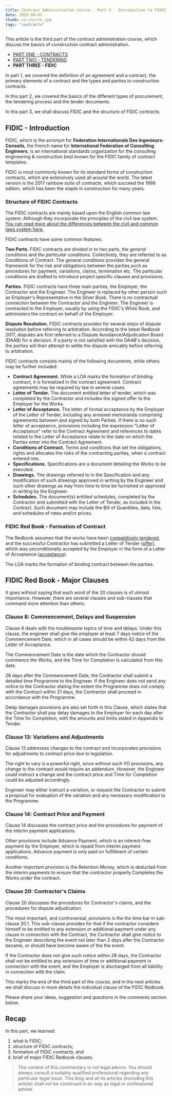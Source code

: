 ```yaml
---
title: Contract Administration Course - Part 3 - Introduction to FIDIC
date: 2020-09-01
thumb: ca-course.jpg
tags: "contracts"
---
```

This article is the third part of the contract administration course, which discuss the basics of construction contract administration.

*   [PART ONE - CONTRACTS](/contract-administration-course-part-1-contracts)
*   [PART TWO - TENDERING](/contract-administration-course-part-2-tendering)
*   **PART THREE - FIDIC**

In part 1, we covered the definition of an agreement and a contract, the primary elements of a contract and the types and parties to construction contracts.

In this part 2, we covered the basics of the different types of procurement, the tendering process and the tender documents.

In this part 3, we shall discuss FIDIC and the structure of FIDIC contracts.

FIDIC - Introduction
--------------------

FIDIC, which is the acronym for **Federation Internationale Des Ingenieurs-Conseils**, the French name for **International Federation of Consulting Engineers**, is an international standards organization for the consulting engineering & construction best known for the FIDIC family of contract templates.

FIDIC is most commonly known for its standard forms of construction contracts, which are extensively used all around the world. The latest version is the 2017 rainbow suite of contracts, which succeed the 1999 edition, which has been the staple in construction for many years.

### Structure of FIDIC Contracts

The FIDIC contracts are mainly based upon the English common law system. Although they incorporate the principles of the civil law system. [You can read more about the differences between the civil and common laws system here.](https://www.diffen.com/difference/Civil_Law_vs_Common_Law)

FIDIC contracts have some common features:

**Two Parts.** FIDIC contracts are divided in to two parts, _the general conditions_ and _the particular conditions._ Collectively, they are referred to as Conditions of Contract. The general conditions provides the general framework for the risk and obligations between the parties,such as procedures for payment, variations, claims, termination etc. The particular conditions are drafted to introduce project specific clauses and provisions. 

**Parties.** FIDIC contracts have three main parties, the Employer, the Contractor and the Engineer. The Engineer is replaced by other person such as Employer's Representative in the Silver Book. There is no contractual connection between the Contractor and the Engineer. The Engineer is contracted to the Employer, usually by using the FIDIC's White Book, and administers the contract on behalf of the Employer.

**Dispute Resolution.** FIDIC contracts provides for several steps of dispute resolution before referring to arbitration. According to the latest Redbook 2017, disputes are first referred to a Dispute Avoidance/Adjudication Board (DAAB) for a decision. If a party is not satisfied with the DAAB's decision, the parties will then attempt to settle the dispute amicably before referring to arbitration.

FIDIC contracts consists mainly of the following documents, while others may be further included:

*   **Contract Agreement.** While a LOA marks the formation of binding contract, it is formalized in the contract agreement. Contract agreements may be required by law in several cases.
*   **Letter of Tender.** The document entitled letter of tender, which was completed by the Contractor and includes the signed offer to the Employer for the Works.
*   **Letter of Acceptance.** The letter of formal acceptance by the Employer of the Letter of Tender, including any annexed memoranda comprising agreements between and signed by both Parties. If there is no such letter of acceptance, provisions including the expression "Letter of Acceptance" refer to the Contract Agreement and references to dates related to the Letter of Acceptance relate to the date on which the Parties enter into the Contract Agreement.
*   **Conditions of Contract.** Terms and conditions that set the obligations, rights and allocates the risks of the contracting parties, when a contract entered into.
*   **Specifications.** Specifications are a document detailing the Works to be executed.
*   **Drawings.** The drawings referred to in the Specification and any modification of such drawings approved in writing by the Engineer and such other drawings as may from time to time be furnished or approved in writing by the Engineer.
*   **Schedules.** The document(s) entitled schedules, completed by the Contractor and submitted with the Letter of Tender, as included in the Contract. Such document may include the Bill of Quantities, data, lists, and schedules of rates and/or prices.

### FIDIC Red Book - Formation of Contract

The Redbook assumes that the works have been [competitively tendered](/contract-administration-course-part-2-tendering), and the successful Contractor has submitted a Letter of Tender ([offer](/contract-administration-course-part-1-contracts)), which was unconditionally accepted by the Employer in the form of a Letter of Acceptance ([acceptance](/contract-administration-course-part-1-contracts)).

The LOA marks the formation of binding contract between the parties.

FIDIC Red Book - Major Clauses
------------------------------

 It goes without saying that each word of the 20 clauses is of utmost importance. However, there are several clauses and sub-clauses that command more attention than others:

### Clause 8: Commencement, Delays and Suspension

Clause 8 deals with the troublesome topics of time and delays. Under this clause, the engineer shall give the employer at least 7 days notice of the Commencement Date, which in all cases should be within 42 days from the Letter of Acceptance.

The Commencement Date is the date which the Contractor should commence the Works, and the Time for Completion is calculated from this date.

28 days after the Commencement Date, the Contractor shall submit a detailed time Programme to the Engineer. If the Engineer does not send any notice to the Contractor stating the extent the Programme does not comply with the Contract within 21 days, the Contractor shall proceed in accordance with the Programme.

Delay damages provisions are also set forth in this Clause, which states that the Contractor shall pay delay damages to the Employer for each day after the Time for Completion, with the amounts and limits stated in Appendix to Tender.

### Clause 13: Variations and Adjustments

Clause 13 addresses changes to the contract and incorporates provisions for adjustments to contract price due to legislation.

The right to vary is a powerful right, since without such VO provisions, any change to the contract would require an addendum. However, the Engineer could instruct a change and the contract price and Time for Completion could be adjusted accordingly.

Engineer may either instruct a variation, or request the Contractor to submit a proposal for evaluation of the variation and any necessary modification to the Programme.

### Clause 14: Contract Price and Payment

Clause 14 discusses the contract price and the procedures for payment of the interim payment applications. 

Other provisions include Advance Payment, which is an interest-free payment by the Employer, which is repaid from interim payment applications..Advance payment is only paid on fulfillment of certain conditions.

Another important provision is the Retention Money, which is deducted from the interim payments to ensure that the contractor properly Completes the Works under the contract.

### Clause 20: Contractor's Claims

Clause 20 discusses the procedures for Contractor's claims, and the procedures for dispute adjudication.

The most important, and controversial, provisions is the the time bar in sub-clause 20.1. This sub-clause provides for that if the contractor considers himself to be entitled to any extension or additional payment under any clause in connection with the Contract, the Contractor shall give notice to the Engineer describing the event not later than 2 days after the Contractor became, or should have become aware of the the event.

If the Contractor does not give such notice within 28 days, the Contractor shall not be entitled to any extension of time or additional payment in connection with the event, and the Employer is discharged from all liability in connection with the claim.

This marks the end of the third part of the course, and in the next articles we shall discuss in more details the individual clause of the FIDIC Redbook.

Please share your ideas, suggestion and questions in the comments section below.

Recap
-----

In this part, we learned:

1.  what is FIDIC;
2.  structure of FIDIC contracts;
3.  formation of FIDIC contracts; and
4.  brief of major FIDIC Redbook clauses.

> The content of this commentary is not legal advice. You should always consult a suitably qualified professional regarding any particular legal issue. This blog and all its articles (including this article) shall not be construed in an way as legal or professional advise.